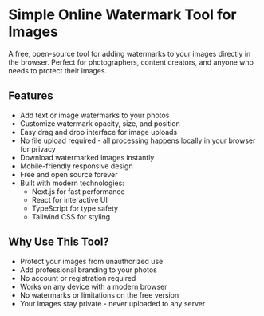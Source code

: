 # Simple Online Watermark Tool for Images

A free, open-source tool for adding watermarks to your images directly in the browser. Perfect for photographers, content creators, and anyone who needs to protect their images.

## Features

- Add text or image watermarks to your photos
- Customize watermark opacity, size, and position
- Easy drag and drop interface for image uploads
- No file upload required - all processing happens locally in your browser for privacy
- Download watermarked images instantly
- Mobile-friendly responsive design
- Free and open source forever
- Built with modern technologies:
  - Next.js for fast performance
  - React for interactive UI
  - TypeScript for type safety
  - Tailwind CSS for styling

## Why Use This Tool?

- Protect your images from unauthorized use
- Add professional branding to your photos
- No account or registration required
- Works on any device with a modern browser
- No watermarks or limitations on the free version
- Your images stay private - never uploaded to any server